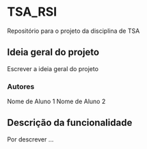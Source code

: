 # TSA_RSI
Repositório para o projeto da disciplina de TSA

## Ideia geral do projeto
Escrever a ideia geral do projeto

### Autores
Nome de Aluno 1
Nome de Aluno 2

## Descrição da funcionalidade
Por descrever ...